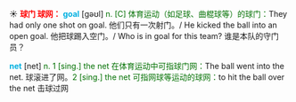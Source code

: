 ☀ <font color="red">**球门 球网：**</font>
<font color="sky blue">**goal**</font> [ɡəʊl] 
<font color="rgb(227, 108, 9)">n. [C] 体育运动（如足球、曲棍球等）的球门：</font>They had only one shot on goal. 他们只有一次射门。/ He kicked the ball into an open goal. 他把球踢入空门。/ Who is in goal for this team? 谁是本队的守门员？

<font color="sky blue">**net**</font> [net] 
<font color="rgb(227, 108, 9)">n. 1 [sing.] the net 在体育运动中可指球门网：</font>The ball went into the net. 球滚进了网。<font color="rgb(227, 108, 9)">2 [sing.] the net 可指网球等运动的球网：</font>to hit the ball over the net 击球过网
